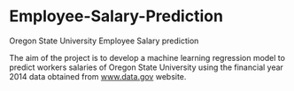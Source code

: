 # Employee-Salary-Prediction
Oregon State University Employee Salary prediction

The aim of the project is to develop a machine learning regression model to predict workers salaries of Oregon State University using the financial year 2014 data obtained from www.data.gov website.
